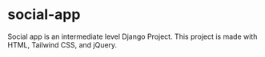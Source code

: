 # social-app
Social app is an intermediate level Django Project. This project is made with HTML, Tailwind CSS, and jQuery.
